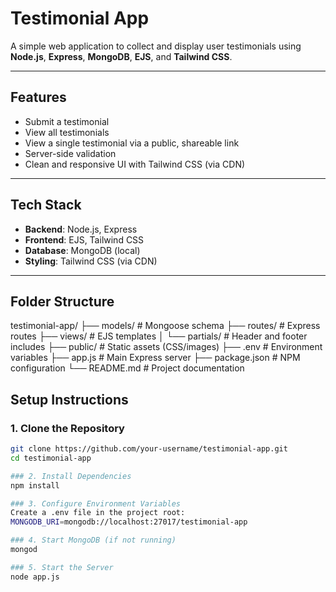 # Testimonial App

A simple web application to collect and display user testimonials using **Node.js**, **Express**, **MongoDB**, **EJS**, and **Tailwind CSS**.

---

## Features

-  Submit a testimonial  
- View all testimonials  
- View a single testimonial via a public, shareable link  
- Server-side validation  
- Clean and responsive UI with Tailwind CSS (via CDN)

---

## Tech Stack

- **Backend**: Node.js, Express  
- **Frontend**: EJS, Tailwind CSS  
- **Database**: MongoDB (local)  
- **Styling**: Tailwind CSS (via CDN)

---

## Folder Structure

testimonial-app/
├── models/ # Mongoose schema
├── routes/ # Express routes
├── views/ # EJS templates
│ └── partials/ # Header and footer includes
├── public/ # Static assets (CSS/images)
├── .env # Environment variables
├── app.js # Main Express server
├── package.json # NPM configuration
└── README.md # Project documentation

## Setup Instructions

### 1. Clone the Repository

```bash
git clone https://github.com/your-username/testimonial-app.git
cd testimonial-app

### 2. Install Dependencies
npm install

### 3. Configure Environment Variables
Create a .env file in the project root:
MONGODB_URI=mongodb://localhost:27017/testimonial-app

### 4. Start MongoDB (if not running)
mongod

### 5. Start the Server
node app.js

